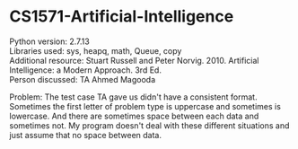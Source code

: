 # CS1571-Artificial-Intelligence
Python version: 2.7.13  
Libraries used: sys, heapq, math, Queue, copy  
Additional resource: Stuart Russell and Peter Norvig. 2010. Artificial Intelligence: a Modern Approach. 3rd Ed.  
Person discussed: TA Ahmed Magooda  

Problem: The test case TA gave us didn't have a consistent format. Sometimes the first letter of problem type is uppercase and sometimes is lowercase. And there are sometimes space between each data and sometimes not. My program doesn't deal with these different situations and just assume that no space between data.  
